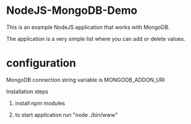 # NodeJS-MongoDB-Demo

This is an example NodeJS application that works with MongoDB.

The application is a very simple list where you can add or delete values.

# configuration

MongoDB connection string variable is MONGODB_ADDON_URI

Installation steps 

1. install npm modules


2. to start application run "node ./bin/www"
